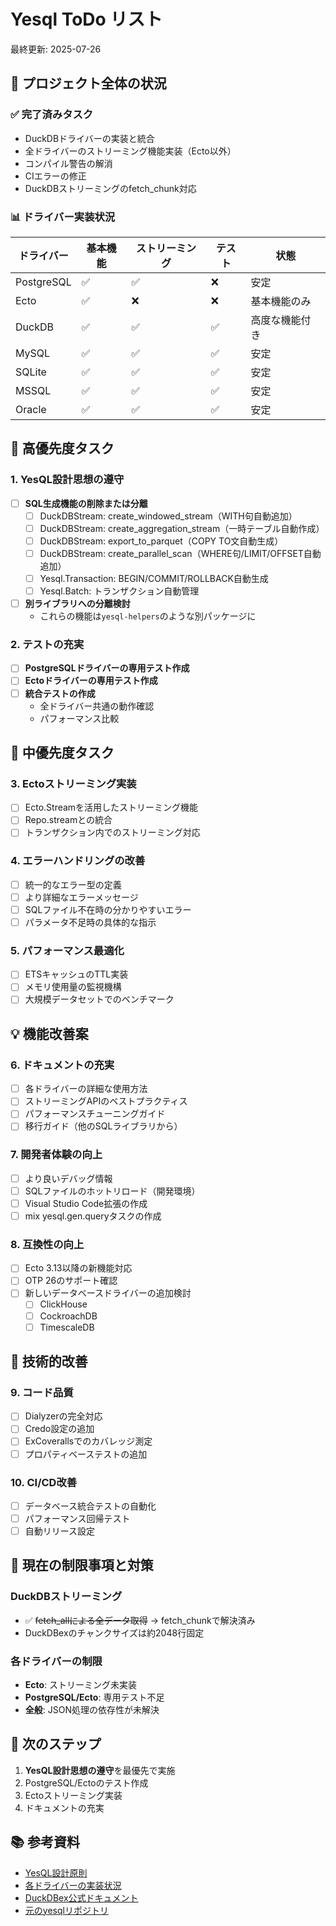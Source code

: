 # Yesql ToDo リスト

最終更新: 2025-07-26

## 🎯 プロジェクト全体の状況

### ✅ 完了済みタスク
- DuckDBドライバーの実装と統合
- 全ドライバーのストリーミング機能実装（Ecto以外）
- コンパイル警告の解消
- CIエラーの修正
- DuckDBストリーミングのfetch_chunk対応

### 📊 ドライバー実装状況
| ドライバー | 基本機能 | ストリーミング | テスト | 状態 |
|-----------|---------|--------------|--------|------|
| PostgreSQL | ✅ | ✅ | ❌ | 安定 |
| Ecto | ✅ | ❌ | ❌ | 基本機能のみ |
| DuckDB | ✅ | ✅ | ✅ | 高度な機能付き |
| MySQL | ✅ | ✅ | ✅ | 安定 |
| SQLite | ✅ | ✅ | ✅ | 安定 |
| MSSQL | ✅ | ✅ | ✅ | 安定 |
| Oracle | ✅ | ✅ | ✅ | 安定 |

## 🚨 高優先度タスク

### 1. YesQL設計思想の遵守
- [ ] **SQL生成機能の削除または分離**
  - [ ] DuckDBStream: create_windowed_stream（WITH句自動追加）
  - [ ] DuckDBStream: create_aggregation_stream（一時テーブル自動作成）
  - [ ] DuckDBStream: export_to_parquet（COPY TO文自動生成）
  - [ ] DuckDBStream: create_parallel_scan（WHERE句/LIMIT/OFFSET自動追加）
  - [ ] Yesql.Transaction: BEGIN/COMMIT/ROLLBACK自動生成
  - [ ] Yesql.Batch: トランザクション自動管理
- [ ] **別ライブラリへの分離検討**
  - これらの機能は`yesql-helpers`のような別パッケージに

### 2. テストの充実
- [ ] **PostgreSQLドライバーの専用テスト作成**
- [ ] **Ectoドライバーの専用テスト作成**
- [ ] **統合テストの作成**
  - 全ドライバー共通の動作確認
  - パフォーマンス比較

## 📝 中優先度タスク

### 3. Ectoストリーミング実装
- [ ] Ecto.Streamを活用したストリーミング機能
- [ ] Repo.streamとの統合
- [ ] トランザクション内でのストリーミング対応

### 4. エラーハンドリングの改善
- [ ] 統一的なエラー型の定義
- [ ] より詳細なエラーメッセージ
- [ ] SQLファイル不在時の分かりやすいエラー
- [ ] パラメータ不足時の具体的な指示

### 5. パフォーマンス最適化
- [ ] ETSキャッシュのTTL実装
- [ ] メモリ使用量の監視機構
- [ ] 大規模データセットでのベンチマーク

## 💡 機能改善案

### 6. ドキュメントの充実
- [ ] 各ドライバーの詳細な使用方法
- [ ] ストリーミングAPIのベストプラクティス
- [ ] パフォーマンスチューニングガイド
- [ ] 移行ガイド（他のSQLライブラリから）

### 7. 開発者体験の向上
- [ ] より良いデバッグ情報
- [ ] SQLファイルのホットリロード（開発環境）
- [ ] Visual Studio Code拡張の作成
- [ ] mix yesql.gen.queryタスクの作成

### 8. 互換性の向上
- [ ] Ecto 3.13以降の新機能対応
- [ ] OTP 26のサポート確認
- [ ] 新しいデータベースドライバーの追加検討
  - [ ] ClickHouse
  - [ ] CockroachDB
  - [ ] TimescaleDB

## 🔧 技術的改善

### 9. コード品質
- [ ] Dialyzerの完全対応
- [ ] Credo設定の追加
- [ ] ExCoverallsでのカバレッジ測定
- [ ] プロパティベーステストの追加

### 10. CI/CD改善
- [ ] データベース統合テストの自動化
- [ ] パフォーマンス回帰テスト
- [ ] 自動リリース設定

## 📌 現在の制限事項と対策

### DuckDBストリーミング
- ✅ ~~fetch_allによる全データ取得~~ → fetch_chunkで解決済み
- DuckDBexのチャンクサイズは約2048行固定

### 各ドライバーの制限
- **Ecto**: ストリーミング未実装
- **PostgreSQL/Ecto**: 専用テスト不足
- **全般**: JSON処理の依存性が未解決

## 🎯 次のステップ

1. **YesQL設計思想の遵守**を最優先で実施
2. PostgreSQL/Ectoのテスト作成
3. Ectoストリーミング実装
4. ドキュメントの充実

## 📚 参考資料

- [YesQL設計原則](../CLAUDE.md#yesqlの設計原則)
- [各ドライバーの実装状況](../DriverStatus.md)
- [DuckDBex公式ドキュメント](https://github.com/AlexR2D2/duckdbex)
- [元のyesqlリポジトリ](https://github.com/woylie/yesql)